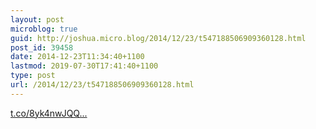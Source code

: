 ```yaml
---
layout: post
microblog: true
guid: http://joshua.micro.blog/2014/12/23/t547188506909360128.html
post_id: 39458
date: 2014-12-23T11:34:40+1100
lastmod: 2019-07-30T17:41:40+1100
type: post
url: /2014/12/23/t547188506909360128.html
---
```

[t.co/8yk4nwJQQ...](http://t.co/8yk4nwJQQv)
